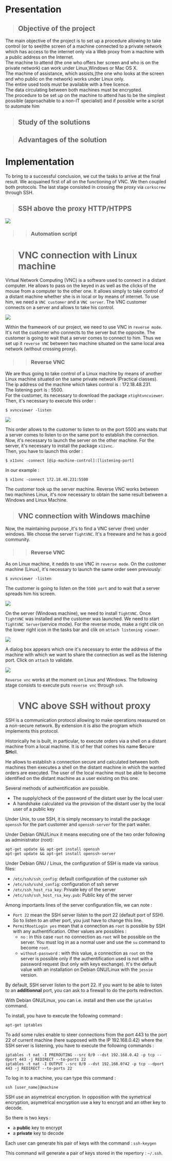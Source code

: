 # Presentation

>## Objective of the project

The main  objective of the project is to set up a procedure allowing to take control (or to see)the screen
of a machine connected to a private network which has access to the internet only via a Web proxy from
a machine with a public address on the Internet.  
The machine to attend (the one who offers her screen and who is on the private network) can work under
Linux,Windows or Mac OS X.  
The machine of assistance, which assists,(the one who looks at the screen and who public on the network) works under Linux only.  
The entire used tools must be available with a free licence.  
The data circulating between both machines must be encrypted.  
The procedure to be set up on the machine to attend has to be the simplest possible (approachable to a non-IT specialist) and if possible write a script to automate him

>## Study of the solutions

>## Advantages of the solution

# Implementation

To bring to a successful conclusion, we cut the tasks to arrive at the final result. We acquained first
of all on the functioning of VNC. We then coupled both protocols. The last stage consisted in crossing
the proxy via  `corkscrew` through SSH.  

>## SSH above the proxy HTTP/HTPPS  

![](img/schema-ssh.png)  

>>### Automation script  

># VNC connection with Linux machine  

Virtual Network Computing (VNC) is a software used to connect in a distant computer.
He allows to pass on the keyed in as well as the clicks of the mouse from a computer to the other one.
It allows simply to take control of a distant machine whether she is in local or by means of internet.
To use him, we need a `VNC customer` and a `VNC server`. The VNC customer connects on a server and allows to take his control.  

![](img/vnc-exemple.jpg)  

Within the framework of our project, we need to use VNC in `reverse mode`. It's not the customer who
connects to the server but the opposite. The customer is going to wait that a server comes to connect to him.
Thus we set up it `reverse VNC` between two machine situated on the same local area network (without crossing proxy).  

>>### Reverse VNC

We are thus going to take control of a Linux machine by means of another Linux machine situated on the same private network (Practical classes).  
The ip address od the machine which takes control is : 172.18.48.231.  
The listening port is : 5500.  
For the customer, its necessary to download the package `xtightvncviewer`.  
Then, it's necessary to execute this order :  
```
$ xvncviewer -listen
```

![](img/vnc-reverse.png)  

This order allows to the customer to listen to on the port 5500 ans waits that a server comes to listen
to on the same port to establish the connection.  
Now, it's necessary to launch the server on the other machine. For the server, it's necessary to install
the package `x11vnc`.  
Then, you have to launch this order :  
```
$ x11vnc -connect [@ip-machine-control]:[listening-port]
```
In our example :  
```
$ x11vnc -connect 172.18.48.231:5500
```
The customer took up the server machine. Reverse VNC works between two machines Linux, it's now necessary
to obtain the same result between a Windows and Linux Machine.  

>## VNC connection with Windows machine

Now, the maintaining purpose ,it's to find a VNC server (free) under windows. We choose the server
`TightVNC`. It's a freeware and he has a good community.  

>>### Reverse VNC

As on Linux machine, it nedds to use VNC in `reverse mode`. On the customer machine (Linux), it's necessary
to launch the same order seen previously:  
```
$ xvncviewer -listen
```
The customer is going to listen on the `5500 port` and to wait that a server spreads him his screen. 

![](img/170308023935483815.png)  

On the server (Windows machine), we need to install `TightVNC`. Once `TightVNC` was installed and
the customer was launched. We need to start `TightVNC Server`(service mode). For the reverse mode, make
a right clik on the lower right icon in the tasks bar and clik on `attach listening viewer`.  

![](img/170308023454757276.png)  

A dialog box appears which one it's necessary to enter the address of the machine with which we want
to share the connection as well as the listening port. Click on `attach` to validate.  

![](img/170308023726311449.png)  

`Reverse vnc` works at the moment on Linux and Windows. 
The following stage consists to execute puts `reverse vnc` through `ssh`.  

># VNC above SSH without proxy  

SSH is a communication protocol allowing to make operations reassured on a non-secure network. By extension it is also the program which implements this protocol.

Historically he is built, in particular, to execute orders via a shell on a distant machine from a local machine. It is of her that comes his name **S**ecure **SH**ell.

He allows to establish a connection secure and calculated between both machines then executes a shell on the distant machine in which the wanted orders are executed. The user of the local machine must be able to become identified on the distant machine as a user existing on this one.

Several methods of authentification are possible.

* The supply/check of the password of the distant user by the local user
* A handshake calculated via the provision of the distant user by the local user of a public key

Under Unix, to use SSH, it is simply necessary to install the package `openssh` for the part customer and `openssh-server` for the part waiter.

Under Debian GNU/Linux it means executing one of the two order following as administrator (root):

```
apt-get update && apt-get install openssh  
apt-get update && apt-get install openssh-server  
```

Under Debian GNU / Linux, the configuration of SSH is made via various files:

* `/etc/ssh/ssh_config`: default configuration of the customer ssh
* `/etc/ssh/sshd_config`: configuration of ssh server
* `/etc/ssh_host_rsa_key`: Private key of the server
* `/etc/ssh/ssh_host_rsa_key.pub`: Public key of the server

Among importants lines of the server configuration file, we can note :

* `Port 22` mean the SSH server listen to the port 22 (default port of SSH). So to listen to an other port, you just have to change this line.
* `PermitRootLogin yes` mean that a connection as `root` is possible by SSH with any authentification. Other values are possibles : 
    * `no` : in this case `root` no connection as `root` will be possible on the server. You must log in as a normal user and use the `su` command to become `root`.
    * `without-password` : with this value, a connection as `root` on the server is possible only if the authentification used is not with a password request (but only with keys exchange). It's the default value with an installation on Debian GNU/Linux with the `jessie` version.

By default, SSH server listen to the port 22. If you want to be able to listen to an **additionnal** port, you can ask to a firewall to do the ports redirection.

With Debian GNU/Linux, you can i.e. install and then use the `iptables` command.

To install, you have to execute the following command :

    apt-get iptables

To add some rules enable to steer connections from the port 443 to the port 22 of current machine (here supposed with the IP 192.168.0.42) where the SSH server is listening, you have to execute the following commands : 

    iptables -t nat -I PREROUTING --src 0/0 --dst 192.168.0.42 -p tcp --dport 443 -j REDIRECT --to-ports 22
    iptables -t nat -I OUTPUT --src 0/0 --dst 192.168.0?42 -p tcp --dport 443 -j REDIRECT --to-ports 22

To log in to a machine, you can type this command : 
    
    ssh [user_name]@machine  

SSH use an asymetrical encryption. In opposition with the symetrical encryption, asymetrical encryption use a key to encrypt and an other key to decode.

So there is two keys :

* a **public** key to encrypt
* a **private** key to decode

Each user can generate his pair of keys with the command : `ssh-keygen`
    
This command will generate a pair of keys stored in the repertory : `~/.ssh`.
